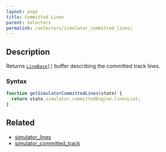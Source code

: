```yaml
---
layout: page
title: Committed Lines
parent: Selectors
permalink: /selectors/simulator_committed_lines/
---
```


## Description

Returns [`LineBase[]`](../External/line.js) buffer describing the committed track lines.

### Syntax

```js
function getSimulatorCommittedLines(state) {
  return state.simulator.committedEngine.linesList;
}
```

## Related

- [simulator_lines](./simulator_lines.md)
- [simulator_committed_track](./simulator_committed_track.md)
